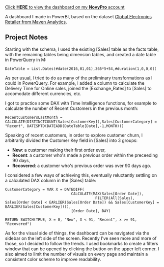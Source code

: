 [Click **HERE** to view the dashboard on my **NovyPro** account](https://project.novypro.com/9OXJcX)

A dashboard I made in PowerBI, based on the dataset [Global Electronics Retailer from Maven Analytics](https://mavenanalytics.io/data-playground?order=date_added%2Cdesc&search=global%20elec). 

## Project Notes

Starting with the schema, I used the existing [Sales] table as the facts table, with the remaining tables being dimension tables, and created a date table in PowerQuery in M:
```
DateTable = List.Dates(#date(2016,01,01),365*5+54,#duration(1,0,0,0))
```
As per usual, I tried to do as many of the preliminary transformations as I could in PowerQuery. For example, I added a column to calculate the Delivery Time for Online sales, joined the [Exchange_Rates] to [Sales] to accomodate different currencies, etc.

I got to practice some DAX with Time Intelligence functions, for example to calculate the number of Recent Customers in the previous month:
```
RecentCustomersLastMonth = CALCULATE(DISTINCTCOUNT(Sales[CustomerKey]),Sales[CustomerCategory] = "Recent", DATESMTD(DATEADD(DateTable[Date],-1,MONTH)))
```
Speaking of recent customers, in order to explore customer churn, I arbitrarily divided the Customer Key field in [Sales] into 3 groups:

- **New**: a customer making their first order ever,
- **Recent**: a customer who's made a previous order within the preceeding 90 days,
- **Recovered**: a customer who's previous order was over 90 days ago.

I considered a few ways of achieving this, eventually reluctantly settling on a calculated DAX column in the [Sales] table:
```
CustomerCategory = VAR X = DATEDIFF(
                              CALCULATE(MAX(Sales[Order Date]),
                                         FILTER(All(Sales), Sales[Order Date] < EARLIER(Sales[Order Date]) && Sales[CustomerKey] = EARLIER(Sales[CustomerKey]))),
                              [Order Date], DAY)

RETURN SWITCH(TRUE, X = 0, "New", X < 91, "Recent", x >= 91, "Recovered")
```
As for the visual side of things, the dashboard can be navigated via the sidebar on the left side of the screen. Recently I've seen more and more of those, so I decided to follow the trends. I used bookmarks to create a filters window that can be opened by clicking the button on the upper left corner. I also aimed to limit the number of visuals on every page and maintain a consistent color scheme to improve readability.
